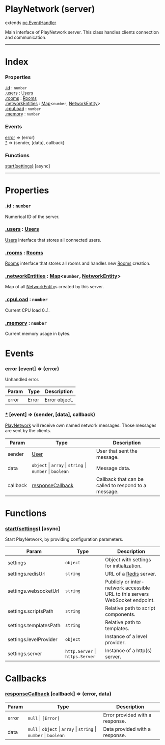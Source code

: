 # PlayNetwork (server)
extends [pc.EventHandler]

Main interface of PlayNetwork server. This class handles clients connection and communication.

---

# Index

### Properties

<a href='#property_id'>.id</a> : `number`  
<a href='#property_users'>.users</a> : [Users]  
<a href='#property_rooms'>.rooms</a> : [Rooms]  
<a href='#property_networkEntities'>.networkEntities</a> : [Map]<`number`, [NetworkEntity]>  
<a href='#property_cpuLoad'>.cpuLoad</a> : `number`  
<a href='#property_memory'>.memory</a> : `number`  

### Events

<a href='#event_error'>error</a> => (error)  
<a href='#event_*'>*</a> => (sender, [data], callback)  

### Functions

<a href='#function_start'>start(settings)</a> [async]  


---


# Properties

<a name='property_id'></a>
### <a href='#property_id'>.id</a> : `number`  
Numerical ID of the server.

<a name='property_users'></a>
### <a href='#property_users'>.users</a> : [Users]  
[Users] interface that stores all connected users.

<a name='property_rooms'></a>
### <a href='#property_rooms'>.rooms</a> : [Rooms]  
[Rooms] interface that stores all rooms and handles new [Rooms] creation.

<a name='property_networkEntities'></a>
### <a href='#property_networkEntities'>.networkEntities</a> : [Map]<`number`, [NetworkEntity]>  
Map of all [NetworkEntity]s created by this server.

<a name='property_cpuLoad'></a>
### <a href='#property_cpuLoad'>.cpuLoad</a> : `number`  
Current CPU load 0..1.

<a name='property_memory'></a>
### <a href='#property_memory'>.memory</a> : `number`  
Current memory usage in bytes.



# Events

<a name='event_error'></a>
### <a href='#event_error'>error</a> [event] => (error)  
Unhandled error.

| Param | Type | Description |
| --- | --- | --- |
| error | [Error] | [Error] object. |  


<a name='event_*'></a>
### <a href='#event_*'>*</a> [event] => (sender, [data], callback)  
[PlayNetwork] will receive own named network messages. Those messages are sent by the clients.

| Param | Type | Description |
| --- | --- | --- |
| sender | [User] | User that sent the message. |  
| data | `object` &#124; `array` &#124; `string` &#124; `number` &#124; `boolean` | Message data. |  
| callback | <a href='#callback_responseCallback'>responseCallback</a> | Callback that can be called to respond to a message. |  


# Functions

<a name='function_start'></a>
### <a href='#function_start'>start(settings)</a> [async]  

Start PlayNetwork, by providing configuration parameters.

| Param | Type | Description |
| --- | --- | --- |
| settings | `object` | Object with settings for initialization. |  
| settings.redisUrl | `string` | URL of a [Redis] server. |  
| settings.websocketUrl | `string` | Publicly or inter-network accessible URL to this servers WebSocket endpoint. |  
| settings.scriptsPath | `string` | Relative path to script components. |  
| settings.templatesPath | `string` | Relative path to templates. |  
| settings.levelProvider | `object` | Instance of a level provider. |  
| settings.server | `http.Server` &#124; `https.Server` | Instance of a http(s) server. |  



# Callbacks

<a name='callback_responseCallback'></a>
### <a href='#callback_responseCallback'>responseCallback</a> [callback] => (error, data)  

| Param | Type | Description |
| --- | --- | --- |
| error | ````null```` &#124; ```[Error]``` | Error provided with a response. |  
| data | ````null```` &#124; ````object```` &#124; ````array```` &#124; ````string```` &#124; ````number```` &#124; ````boolean```` | Data provided with a response. |  




[pc.EventHandler]: https://developer.playcanvas.com/en/api/pc.EventHandler.html  
[Redis]: https://redis.io/  
[Error]: https://developer.mozilla.org/en-US/docs/Web/JavaScript/Reference/Global_Objects/Error  
[PlayNetwork]: ./PlayNetwork.md  
[User]: ./User.md  
[Users]: ./Users.md  
[Rooms]: ./Rooms.md  
[NetworkEntity]: ./NetworkEntity.md  
[Map]: https://developer.mozilla.org/en-US/docs/Web/JavaScript/Reference/Global_Objects/Map  
